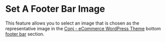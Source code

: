 # Set A Footer Bar Image

This feature allows you to select an image that is chosen as the representative image in the [Conj - eCommerce WordPress Theme](https://themeforest.net/item/conj-ecommerce-wordpress-theme/21935639?ref=mypreview) bottom [footer bar](widget-regions?id=footer-bar) section.
